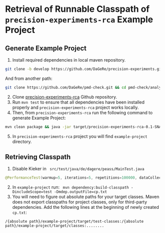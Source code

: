# Retrieval of Runnable Classpath of `precision-experiments-rca` Example Project

## Generate Example Project
1. Install required dependencies in local maven repository.
```bash
git clone -b develop https://github.com/DaGeRe/precision-experiments.git && cd precision-experiments/precision-analysis/ && ../gradlew publishToMavenLocal
```
And from another path:
```bash
git clone https://github.com/DaGeRe/pmd-check.git && cd pmd-check/analysis && ./mvnw clean install
```
2. Clone [precision-experiments-rca](https://github.com/DaGeRe/precision-experiments-rca) Github repository.
3. Run `mvn test` to ensure that all dependencies have been installed properly and `precision-experiments-rca` project works locally.
4. Then, from `precision-experiments-rca` run the following command to generate Example Project:
```bash
mvn clean package && java -jar target/precision-experiments-rca-0.1-SNAPSHOT.jar -out example-project -createBytecodeweavingEnvironment
```
5. In `precision-experiments-rca` project you will find `example-project` directory.

## Retrieving Classpath
1. Disable Kieker in ` src/test/java/de/dagere/peass/MainTest.java`
```java
@PerformanceTest(warmup=5, iterations=5, repetitions=100000, dataCollectors = "ONLYTIME", timeout=3600000, redirectToNull = true, useKieker=false)
```
2. In `example-project` run: ` mvn dependency:build-classpath -DincludeScope=test -Dmdep.outputFile=cp.txt`
3. You will need to figure out absolute paths for your target classes. Maven does not export classpaths for project classes, only for third-party dependencies. Add the following lines at the beginning of newly created `cp.txt`:
```text
/{absolute path}/example-project/target/test-classes:/{absolute path}/example-project/target/classes:........
```